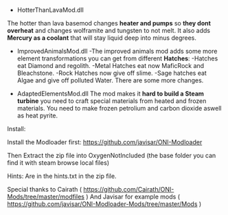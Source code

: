 - HotterThanLavaMod.dll

The hotter than lava basemod changes **heater and pumps** so **they dont overheat** and changes wolframite and tungsten to not melt. It also adds **Mercury as a coolant** that will stay liquid deep into minus degrees. 


- ImprovedAnimalsMod.dll
-The improved animals mod adds some more element transformations you can get from different **Hatches**: 
-Hatches eat Diamond and regolith. 
-Metal Hatches eat now MaficRock and Bleachstone. 
-Rock Hatches now give off slime. 
-Sage hatches eat Algae and give off polluted Water. There are some more changes.


- AdaptedElementsMod.dll
The mod makes it **hard to build a Steam turbine** you need to craft special materials from heated and frozen materials. You need to make frozen petrolium and carbon dioxide aswell as heat pyrite.


Install:

Install the Modloader first:
https://github.com/javisar/ONI-Modloader

Then Extract the zip file into OxygenNotIncluded 
(the base folder you can find it with steam browse local files)

Hints:
Are in the hints.txt in the zip file.

Special thanks to Cairath ( https://github.com/Cairath/ONI-Mods/tree/master/modfiles )
And Javisar for example mods ( https://github.com/javisar/ONI-Modloader-Mods/tree/master/Mods )
